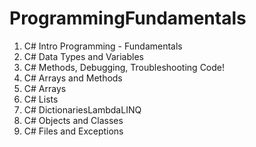 # ProgrammingFundamentals
1. C# Intro Programming - Fundamentals
2. C# Data Types and Variables
3. C# Methods, Debugging, Troubleshooting Code!
4. C# Arrays and Methods
5. C# Arrays 
6. C# Lists
7. C# DictionariesLambdaLINQ
8. C# Objects and Classes
9. C# Files and Exceptions
